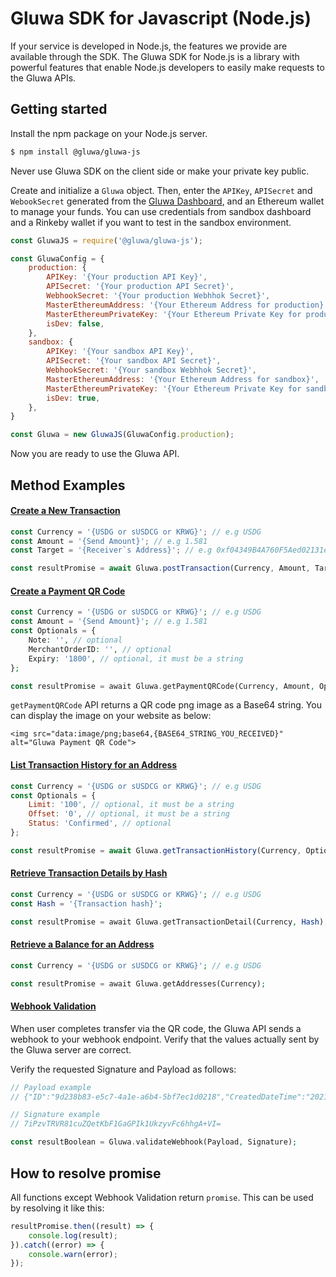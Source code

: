 # Gluwa SDK for Javascript \(Node.js\)

If your service is developed in Node.js, the features we provide are available through the SDK. The Gluwa SDK for Node.js is a library with powerful features that enable Node.js developers to easily make requests to the Gluwa APIs.

## Getting started

Install the npm package on your Node.js server.

```bash
$ npm install @gluwa/gluwa-js
```

Never use Gluwa SDK on the client side or make your private key public.

Create and initialize a `Gluwa` object. Then, enter the `APIKey`, `APISecret` and `WebookSecret` generated from the [Gluwa Dashboard](https://dashboard.gluwa.com), and an Ethereum wallet to manage your funds. You can use credentials from sandbox dashboard and a Rinkeby wallet if you want to test in the sandbox environment.

```javascript
const GluwaJS = require('@gluwa/gluwa-js');

const GluwaConfig = {
    production: {
        APIKey: '{Your production API Key}',
        APISecret: '{Your production API Secret}',
        WebhookSecret: '{Your production Webhhok Secret}',
        MasterEthereumAddress: '{Your Ethereum Address for production}',
        MasterEthereumPrivateKey: '{Your Ethereum Private Key for production}',
        isDev: false,
    },
    sandbox: {
        APIKey: '{Your sandbox API Key}',
        APISecret: '{Your sandbox API Secret}',
        WebhookSecret: '{Your sandbox Webhhok Secret}',
        MasterEthereumAddress: '{Your Ethereum Address for sandbox}',
        MasterEthereumPrivateKey: '{Your Ethereum Private Key for sandbox}',
        isDev: true,
    },
}

const Gluwa = new GluwaJS(GluwaConfig.production);
```

Now you are ready to use the Gluwa API.

## Method Examples

#### [Create a New Transaction](https://docs.gluwa.com/api/api.md#create-a-new-transaction)

```javascript
const Currency = '{USDG or sUSDCG or KRWG}'; // e.g USDG
const Amount = '{Send Amount}'; // e.g 1.581
const Target = '{Receiver`s Address}'; // e.g 0xf04349B4A760F5Aed02131e0dAA9bB99a1d1d1e5

const resultPromise = await Gluwa.postTransaction(Currency, Amount, Target);
```

#### [Create a Payment QR Code](https://docs.gluwa.com/api/api.md#create-a-payment-qr-code)

```php
const Currency = '{USDG or sUSDCG or KRWG}'; // e.g USDG
const Amount = '{Send Amount}'; // e.g 1.581
const Optionals = {
    Note: '', // optional
    MerchantOrderID: '', // optional
    Expiry: '1800', // optional, it must be a string
};

const resultPromise = await Gluwa.getPaymentQRCode(Currency, Amount, Optionals);
```

`getPaymentQRCode` API returns a QR code png image as a Base64 string. You can display the image on your website as below:

```markup
<img src="data:image/png;base64,{BASE64_STRING_YOU_RECEIVED}" alt="Gluwa Payment QR Code">
```

#### [List Transaction History for an Address](https://docs.gluwa.com/api/api.md#list-transaction-history-for-an-address)

```javascript
const Currency = '{USDG or sUSDCG or KRWG}'; // e.g USDG
const Optionals = {
    Limit: '100', // optional, it must be a string
    Offset: '0', // optional, it must be a string
    Status: 'Confirmed', // optional
};

const resultPromise = await Gluwa.getTransactionHistory(Currency, Optionals);
```

#### [Retrieve Transaction Details by Hash](https://docs.gluwa.com/api/api.md#retrieve-transaction-details-by-hash)

```php
const Currency = '{USDG or sUSDCG or KRWG}'; // e.g USDG
const Hash = '{Transaction hash}';

const resultPromise = await Gluwa.getTransactionDetail(Currency, Hash);
```

#### [Retrieve a Balance for an Address](https://docs.gluwa.com/api/api.md#retrieve-a-balance-for-an-address)

```php
const Currency = '{USDG or sUSDCG or KRWG}'; // e.g USDG

const resultPromise = await Gluwa.getAddresses(Currency);
```

#### [Webhook Validation](https://docs.gluwa.com/development/webhooks#step-3-verify-your-wallet-address)

When user completes transfer via the QR code, the Gluwa API sends a webhook to your webhook endpoint. Verify that the values ​​actually sent by the Gluwa server are correct.

Verify the requested Signature and Payload as follows:

```php
// Payload example
// {"ID":"9d238b83-e5c7-4a1e-a6b4-5bf7ec1d0218","CreatedDateTime":"2021-01-06T07:46:50.2779406Z","ResourceType":"Transaction","EventName":"TRANSACTION.CREATED","Summary":"A transaction was created.","Resource":{"ID":"62e667cf-1a80-41bf-b064-925999ed5b76","TxHash":"0x89a5d4cb0f1d6b919a4ada42b661ed7b2574ec4dd2d640f5c92642bad532dbe0","Source":"0xf04349B4A760F5Aed02131e0dAA9bB99a1d1d1e5","Target":"0x084Af3876A220F4732e21F7617dc212BB2A1f32E","Amount":"10","Fee":"0.5","Currency":"sUSDCG","Status":"Confirmed"}}

// Signature example
// 7iPzvTRVR81cuZQetKbF1GaGPIk1UkzyvFc6hhgA+VI=

const resultBoolean = Gluwa.validateWebhook(Payload, Signature);
```

## How to resolve promise

All functions except Webhook Validation return `promise`. This can be used by resolving it like this:

```javascript
resultPromise.then((result) => {
    console.log(result);
}).catch((error) => {
    console.warn(error);
});
```

